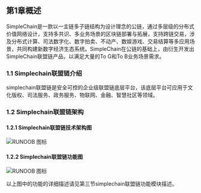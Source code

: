 ## 第1章概述
SimpleChain是一款以一主链多子链结构为设计理念的公链，通过多层级的分布式价值网络设计，支持多共识、多业务场景的区块链部署与拓展，支持跨链交易，涉及分布式计算、司法数字化、数字拍卖、不动产、数娱游戏、交易结算等多应用场景，共同构建新数字经济生态系统。SimpleChain在公链的基础上，由衍生开发出SimpleChain联盟链产品，以满足大量的To G和To B业务场景需求。

### 1.1 Simplechain联盟链介绍
simplechain联盟链是安全可控的企业级联盟链底层平台，该底层平台可应用于文化版权、司法服务、政务服务、物联网、金融、智慧社区等领域。

### 1.2 Simplechain联盟链架构
#### 1.2.1 Simplechain联盟链技术架构图
![RUNOOB 图标](images/jsjgt.png)


#### 1.2.2 Simplechain联盟链功能图
![RUNOOB 图标](images/gnjgt.png)

以上图中的功能的详细描述请见第三节simplechain联盟链功能模块描述。
